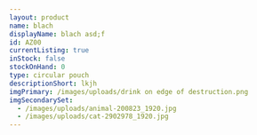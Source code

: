 ```yaml
---
layout: product
name: blach
displayName: blach asd;f
id: AZ00
currentListing: true
inStock: false
stockOnHand: 0
type: circular pouch
descriptionShort: lkjh
imgPrimary: /images/uploads/drink on edge of destruction.png
imgSecondarySet:
  - /images/uploads/animal-200823_1920.jpg
  - /images/uploads/cat-2902978_1920.jpg
---
```


